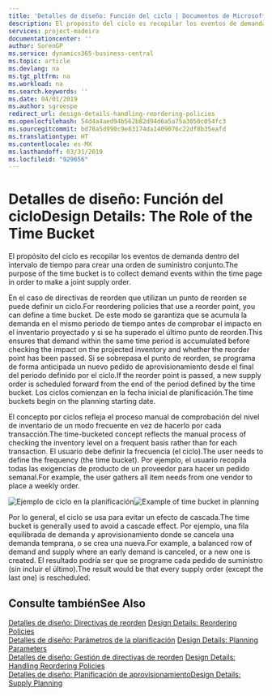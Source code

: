 ```yaml
---
title: 'Detalles de diseño: Función del ciclo | Documentos de Microsoft'
description: El propósito del ciclo es recopilar los eventos de demanda dentro del intervalo de tiempo para crear una orden de suministro conjunto.
services: project-madeira
documentationcenter: ''
author: SorenGP
ms.service: dynamics365-business-central
ms.topic: article
ms.devlang: na
ms.tgt_pltfrm: na
ms.workload: na
ms.search.keywords: ''
ms.date: 04/01/2019
ms.author: sgroespe
redirect_url: design-details-handling-reordering-policies
ms.openlocfilehash: 54d4a4aed94b562b82d94d6a5a75a3050c054fc3
ms.sourcegitcommit: bd78a5d990c9e83174da1409076c22df8b35eafd
ms.translationtype: HT
ms.contentlocale: es-MX
ms.lasthandoff: 03/31/2019
ms.locfileid: "929656"
---
```

# <a name="design-details-the-role-of-the-time-bucket"></a><span data-ttu-id="bf687-103">Detalles de diseño: Función del ciclo</span><span class="sxs-lookup"><span data-stu-id="bf687-103">Design Details: The Role of the Time Bucket</span></span>
<span data-ttu-id="bf687-104">El propósito del ciclo es recopilar los eventos de demanda dentro del intervalo de tiempo para crear una orden de suministro conjunto.</span><span class="sxs-lookup"><span data-stu-id="bf687-104">The purpose of the time bucket is to collect demand events within the time page in order to make a joint supply order.</span></span>  

 <span data-ttu-id="bf687-105">En el caso de directivas de reorden que utilizan un punto de reorden se puede definir un ciclo.</span><span class="sxs-lookup"><span data-stu-id="bf687-105">For reordering policies that use a reorder point, you can define a time bucket.</span></span> <span data-ttu-id="bf687-106">De este modo se garantiza que se acumula la demanda en el mismo periodo de tiempo antes de comprobar el impacto en el inventario proyectado y si se ha superado el último punto de reorden.</span><span class="sxs-lookup"><span data-stu-id="bf687-106">This ensures that demand within the same time period is accumulated before checking the impact on the projected inventory and whether the reorder point has been passed.</span></span> <span data-ttu-id="bf687-107">Si se sobrepasa el punto de reorden, se programa de forma anticipada un nuevo pedido de aprovisionamiento desde el final del periodo definido por el ciclo.</span><span class="sxs-lookup"><span data-stu-id="bf687-107">If the reorder point is passed, a new supply order is scheduled forward from the end of the period defined by the time bucket.</span></span> <span data-ttu-id="bf687-108">Los ciclos comienzan en la fecha inicial de planificación.</span><span class="sxs-lookup"><span data-stu-id="bf687-108">The time buckets begin on the planning starting date.</span></span>  

 <span data-ttu-id="bf687-109">El concepto por ciclos refleja el proceso manual de comprobación del nivel de inventario de un modo frecuente en vez de hacerlo por cada transacción.</span><span class="sxs-lookup"><span data-stu-id="bf687-109">The time-bucketed concept reflects the manual process of checking the inventory level on a frequent basis rather than for each transaction.</span></span> <span data-ttu-id="bf687-110">El usuario debe definir la frecuencia (el ciclo).</span><span class="sxs-lookup"><span data-stu-id="bf687-110">The user needs to define the frequency (the time bucket).</span></span> <span data-ttu-id="bf687-111">Por ejemplo, el usuario recopila todas las exigencias de producto de un proveedor para hacer un pedido semanal.</span><span class="sxs-lookup"><span data-stu-id="bf687-111">For example, the user gathers all item needs from one vendor to place a weekly order.</span></span>  

 <span data-ttu-id="bf687-112">![Ejemplo de ciclo en la planificación](media/nav_app_supply_planning_2_reorder_cycle.png "Ejemplo de ciclo en la planificación")</span><span class="sxs-lookup"><span data-stu-id="bf687-112">![Example of time bucket in planning](media/nav_app_supply_planning_2_reorder_cycle.png "Example of time bucket in planning")</span></span>  

 <span data-ttu-id="bf687-113">Por lo general, el ciclo se usa para evitar un efecto de cascada.</span><span class="sxs-lookup"><span data-stu-id="bf687-113">The time bucket is generally used to avoid a cascade effect.</span></span> <span data-ttu-id="bf687-114">Por ejemplo, una fila equilibrada de demanda y aprovisionamiento donde se cancela una demanda temprana, o se crea una nueva.</span><span class="sxs-lookup"><span data-stu-id="bf687-114">For example, a balanced row of demand and supply where an early demand is canceled, or a new one is created.</span></span> <span data-ttu-id="bf687-115">El resultado podría ser que se programe cada pedido de suministro (sin incluir el último).</span><span class="sxs-lookup"><span data-stu-id="bf687-115">The result would be that every supply order (except the last one) is rescheduled.</span></span>  

## <a name="see-also"></a><span data-ttu-id="bf687-116">Consulte también</span><span class="sxs-lookup"><span data-stu-id="bf687-116">See Also</span></span>  
 <span data-ttu-id="bf687-117">[Detalles de diseño: Directivas de reorden](design-details-reordering-policies.md) </span><span class="sxs-lookup"><span data-stu-id="bf687-117">[Design Details: Reordering Policies](design-details-reordering-policies.md) </span></span>  
 <span data-ttu-id="bf687-118">[Detalles de diseño: Parámetros de la planificación](design-details-planning-parameters.md) </span><span class="sxs-lookup"><span data-stu-id="bf687-118">[Design Details: Planning Parameters](design-details-planning-parameters.md) </span></span>  
 <span data-ttu-id="bf687-119">[Detalles de diseño: Gestión de directivas de reorden](design-details-handling-reordering-policies.md) </span><span class="sxs-lookup"><span data-stu-id="bf687-119">[Design Details: Handling Reordering Policies](design-details-handling-reordering-policies.md) </span></span>  
 [<span data-ttu-id="bf687-120">Detalles de diseño: Planificación de aprovisionamiento</span><span class="sxs-lookup"><span data-stu-id="bf687-120">Design Details: Supply Planning</span></span>](design-details-supply-planning.md)
